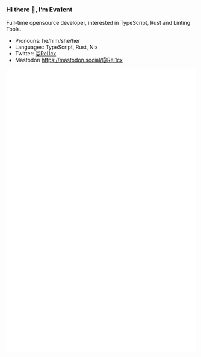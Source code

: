 ### Hi there 👋, I’m Eva1ent

Full-time opensource developer, interested in TypeScript, Rust and Linting Tools.

- Pronouns: he/him/she/her
- Languages: TypeScript, Rust, Nix
- Twitter: [@Rel1cx](https://twitter.com/Rel1cx)
- Mastodon <https://mastodon.social/@Rel1cx>

![metrics](github-metrics.svg)
